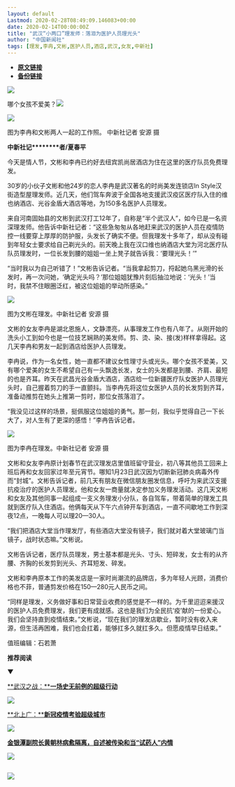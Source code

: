 ```yaml
---
layout: default
Lastmod: 2020-02-28T08:49:09.146083+00:00
date: 2020-02-14T00:00:00Z
title: "武汉“小两口”理发师：落泪为医护人员理光头"
author: "中国新闻社"
tags: [理发,李冉,文彬,医护人员,酒店,武汉,女友,中新社]
---
```


* [**原文链接**](http://mp.weixin.qq.com/s?__biz=MjM5MDU1Mzg3Mw==&mid=2651250401&idx=2&sn=8ab467f58f1ed9eeb722de4179f8e447&chksm=bdb17c9f8ac6f5894a9a806925094d6a9967e6617ea89031f35ce8aadda1f1903ff23b3b4696#rd)
* [**备份链接**](http://archive.is/hns1o)


![](/images/post/f41406ec9ad46136ba4493dadf70b2d1.jpg)

哪个女孩不爱美？![](/images/post/5068c0a7c0924f3c134f3186e9e4ae73.jpg)

![](/images/post/c2db0b63b96fe34d37c37a94df2b0abb.jpg)

图为李冉和文彬两人一起的工作照。 中新社记者 安源 摄

****中新社记********者/夏春平****

今天是情人节，文彬和李冉已约好去纽宾凯尚居酒店为住在这里的医疗队员免费理发。  

30岁的小伙子文彬和他24岁的恋人李冉是武汉著名的时尚美发连锁店In Style汉街造型屋理发师。近几天，他们驾车奔波于全国各地支援武汉疫区医疗队入住的维也纳酒店、光谷金盾大酒店等地，为150多名医护人员理发。

来自河南固始县的文彬到武汉打工12年了，自称是“半个武汉人”，如今已是一名资深理发师。他告诉中新社记者：“这些急匆匆从各地赶来武汉的医护人员在疫情防控一线要穿上厚厚的防护服，头发长了确实不便。但我理发十多年了，却从没有碰到年轻女士要求给自己剃光头的。前天晚上我在汉口维也纳酒店大堂为河北医疗队队员理发时，一位长发到腰的姐姐一坐上凳子就告诉我：‘要理光头！’”

“当时我以为自己听错了！”文彬告诉记者。“当我拿起剪刀，捋起她乌黑光滑的长发时，再一次问她，‘确定光头吗？’那位姐姐犹豫片刻后抽泣地说：‘光头！’当时，我禁不住眼圈泛红，被这位姐姐的举动所感染。”

![](/images/post/bf3d2ead55b564ef021cd209ccf23e97.jpg)

图为文彬在理发。中新社记者 安源 摄

文彬的女友李冉是湖北恩施人，文静漂亮，从事理发工作也有八年了。从刚开始的洗头小工到如今也是一位技艺娴熟的美发师。剪、烫、染、接(发)样样拿得起。这几天李冉和男友一起到酒店给医护人员理发。  

李冉说，作为一名女性，她一直都不建议女性理寸头或光头。哪个女孩不爱美，又有哪个爱美的女生不希望自己有一头飘逸长发，女士的头发都是到腰、齐肩、最短的也是齐耳。昨天在武昌光谷金盾大酒店，酒店给一位新疆医疗队女医护人员理光头时，自己握着剪刀的手一直颤抖。当李冉先将这位女医护人员的长发剪到齐耳，准备动推剪在她头上推第一剪时，那位女孩落泪了。

“我没见过这样的场景，挺佩服这位姐姐的勇气。那一刻，我似乎觉得自己一下长大了，对人生有了更深的感悟！”李冉告诉记者。

![](/images/post/aa217fea23a92cb73e54f3a5f7326f92.jpg)

图为李冉在理发。中新社记者 安源 摄

文彬和女友李冉原计划春节在武汉理发店里值班留守营业，初八等其他员工回来上班后再和女友回家过年至元宵节。哪知1月23日武汉因为切断新冠肺炎病毒外传而“封城”。文彬告诉记者，前几天有朋友在微信朋友圈发信息，呼吁为来武汉支援抗疫治疗的医护人员理发。他和女友一商量就决定参加义务理发活动。这几天文彬和女友及其他同事一起组成一支义务理发小分队，各自驾车，带着简单的理发工具就到医疗队入住酒店。他俩每天从下午六点钟开车到酒店，一直不间歇地工作到深夜12点，一晚每人可以理20—30人。

“我们把酒店大堂当作理发厅，有些酒店大堂没有镜子，我们就对着大堂玻璃门当镜子，战时状态嘛。”文彬说。

文彬告诉记者，医疗队员理发，男士基本都是光头、寸头、短碎发，女士有的从齐腰、齐胸的长发剪到光头、齐耳短发、碎发。

文彬和李冉原本工作的美发店是一家时尚潮流的品牌店，多为年轻人光顾，消费价格也不菲，普通剪发价格在150—280元人民币之间。

“同样是理发，义务做好事和日常营业收费的感觉是不一样的。为千里迢迢来援汉的医护人员免费理发，我们更有成就感。这也是我们为全民抗‘疫’献的一份爱心。我们会坚持直到疫情结束。”文彬说，“现在我们的理发店歇业，暂时没有收入来源，但生活再困难，我们也会扛着，能够扛多久就扛多久。但愿疫情早日结束。”

值班编辑：石若萧

**推荐阅读**

▼

[**武汉之战：****一场史无前例的超级行动**](http://mp.weixin.qq.com/s?__biz=MjM5MDU1Mzg3Mw==&mid=2651250274&idx=1&sn=0bb98f60c4a720d5cbdb3619b691b94e&chksm=bdb17c1c8ac6f50abf94083f3f7786710b56bf4060290502fc494ee2206c79bdc1f7312f170b&scene=21#wechat_redirect)

[![](/images/post/314613e9e91bb6343cafda5930ad7b20.jpg)](http://mp.weixin.qq.com/s?__biz=MjM5MDU1Mzg3Mw==&mid=2651250274&idx=1&sn=0bb98f60c4a720d5cbdb3619b691b94e&chksm=bdb17c1c8ac6f50abf94083f3f7786710b56bf4060290502fc494ee2206c79bdc1f7312f170b&scene=21#wechat_redirect)

[**北上广：****新冠疫情考验超级城市**](http://mp.weixin.qq.com/s?__biz=MjM5MDU1Mzg3Mw==&mid=2651250333&idx=1&sn=0f7f22f2f22fa268ac35b391b2e7ba41&chksm=bdb17ce38ac6f5f5234f6b1fead7db6b6402f74cfd115ac25e5eca6199699f526a8ac61b09ca&scene=21#wechat_redirect)  

[![](/images/post/a7b2bddefbe04fc9a836d0a25782d0b2.jpg)](http://mp.weixin.qq.com/s?__biz=MjM5MDU1Mzg3Mw==&mid=2651250333&idx=1&sn=0f7f22f2f22fa268ac35b391b2e7ba41&chksm=bdb17ce38ac6f5f5234f6b1fead7db6b6402f74cfd115ac25e5eca6199699f526a8ac61b09ca&scene=21#wechat_redirect)

[**金银潭副院长黄朝林病愈隔离，自述被传染和当“试药人”内情**](http://mp.weixin.qq.com/s?__biz=MjM5MDU1Mzg3Mw==&mid=2651250348&idx=1&sn=4ba362c35d94d5d422b5a7cf162c187a&chksm=bdb17cd28ac6f5c4105e759e3076771c8f0c8a09f9caa9941c94e5ccb22f7d5260283d700c2e&scene=21#wechat_redirect)  

[![](/images/post/87ffce6745aac59fb43a852530bea827.jpg)](http://mp.weixin.qq.com/s?__biz=MjM5MDU1Mzg3Mw==&mid=2651250348&idx=1&sn=4ba362c35d94d5d422b5a7cf162c187a&chksm=bdb17cd28ac6f5c4105e759e3076771c8f0c8a09f9caa9941c94e5ccb22f7d5260283d700c2e&scene=21#wechat_redirect)

![](/images/post/e7d75581cc05b5b4850558294bf97f5f.jpg)
--------------------------------------------------------------------------------------------------------------------------------------------------------

